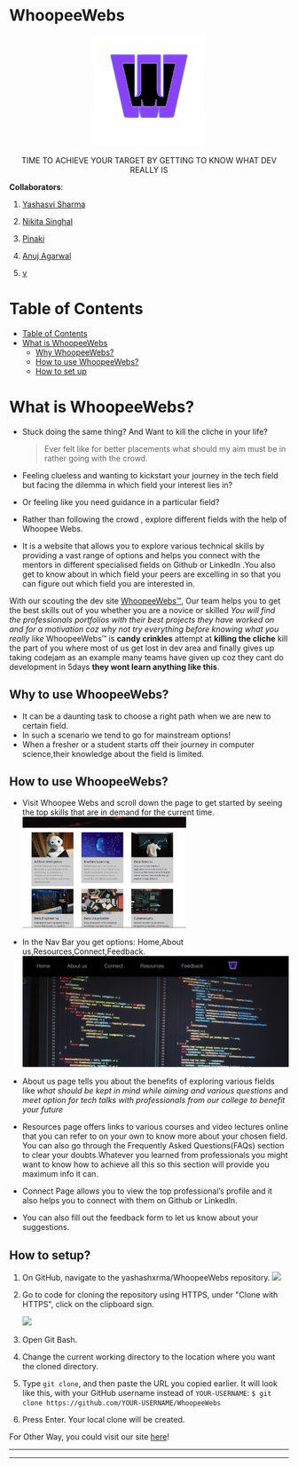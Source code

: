# WhoopeeWebs
<p align="center">
    <img src=img/ww.png height=200>
</p>
<p align="center">TIME TO ACHIEVE YOUR TARGET BY GETTING TO KNOW WHAT DEV REALLY IS</p>


**Collaborators**:

1. [Yashasvi Sharma](https://github.com/yashashxrma)

2. [Nikita Singhal](https://github.com/nikita78699)

3. [Pinaki](https://github.com/pinaki18)

4. [Anuj Agarwal](https://github.com/anuj489/anuj489.git)

5. [v]()

# Table of Contents

- [Table of Contents](#table-of-contents)
- [What is WhoopeeWebs](#What-is-WhoopeeWebs)
  - [Why WhoopeeWebs?](#Why-to-use-WhoopeeWebs)
  - [How to use WhoopeeWebs?](#how-to-use-WhoopeeWebs)
  - [How to set up](#how-to-set-up)

# What is WhoopeeWebs?

- Stuck doing the same thing? And Want to kill the cliche in your life?

  > Ever felt like for better placements what should my aim must be in rather going with the crowd.

- Feeling clueless and wanting to kickstart your journey in the tech field but facing the dilemma in which field your interest lies in?
- Or feeling like you need guidance in a particular field?
- Rather than following the crowd , explore different fields with the help of Whoopee Webs.
- It is a website that allows you to explore various technical skills by providing a vast range of options and helps you connect with the mentors in different specialised fields on Github or LinkedIn .You also get to know about in which field your peers are excelling in so that you can figure out which field you are interested in.

With our scouting the dev site [WhoopeeWebs™](https://unruffled-mayer-0f7872.netlify.app/), Our team helps you to get the best skills out of you whether you are a novice or skilled *You will find the professionals portfolios with their best projects they have worked on and for a motivation coz why not try everything before knowing what you really like*  WhoopeeWebs™ is **candy crinkles** attempt at **killing the cliche** kill the part of you where most of us get lost in dev area and finally gives up taking codejam as an example many teams have given up coz they cant do development in 5days **they wont learn anything like this**.
## Why to use WhoopeeWebs?
- It can be a daunting task to choose a right path when we are new to certain field. 
- In such a scenario we tend to go for mainstream options!
- When a fresher or a student starts off their journey in computer science,their knowledge about the field is limited.

## How to use WhoopeeWebs?
- Visit Whoopee Webs and scroll down the page to get started by seeing the top skills that are in demand for the current time.
  <img src=img/2.PNG height=200>


- In the Nav Bar you get options: Home,About us,Resources,Connect,Feedback.
  <img src=img/1.PNG height=200>


- About us page tells you about the benefits of exploring various fields like *what should be kept in mind while aiming and various questions* and *meet option for tech talks with professionals from our college to benefit your future*


- Resources page offers links to various courses and video lectures online that you can refer to on your own to know more about your chosen field. You can also go through the Frequently Asked Questions(FAQs) section to clear your doubts.Whatever you learned from professionals you might want to know how to achieve all this so this section will provide you maximum info it can.


- Connect Page allows you to view the top professional’s profile and it also helps you to connect with them on Github or LinkedIn.


- You can also fill out the feedback form to let us know about your suggestions.



## How to setup?

1. On GitHub, navigate to the yashashxrma/WhoopeeWebs repository.
   <img src=src/components/Homepage/ss3.PNG>

2. Go to code for cloning the repository using HTTPS, under "Clone with HTTPS", click on the clipboard sign.

   <img src=src/components/Homepage/ss4.PNG>

3. Open Git Bash.
4. Change the current working directory to the location where you want the cloned directory.
5. Type `git clone`, and then paste the URL you copied earlier. It will look like this, with your GitHub username instead of `YOUR-USERNAME`:
    `$ git clone https://github.com/YOUR-USERNAME/WhoopeeWebs`

6. Press Enter. Your local clone will be created.
    
For Other Way, you could visit our site [here](https://unruffled-mayer-0f7872.netlify.app/)!

---


---
